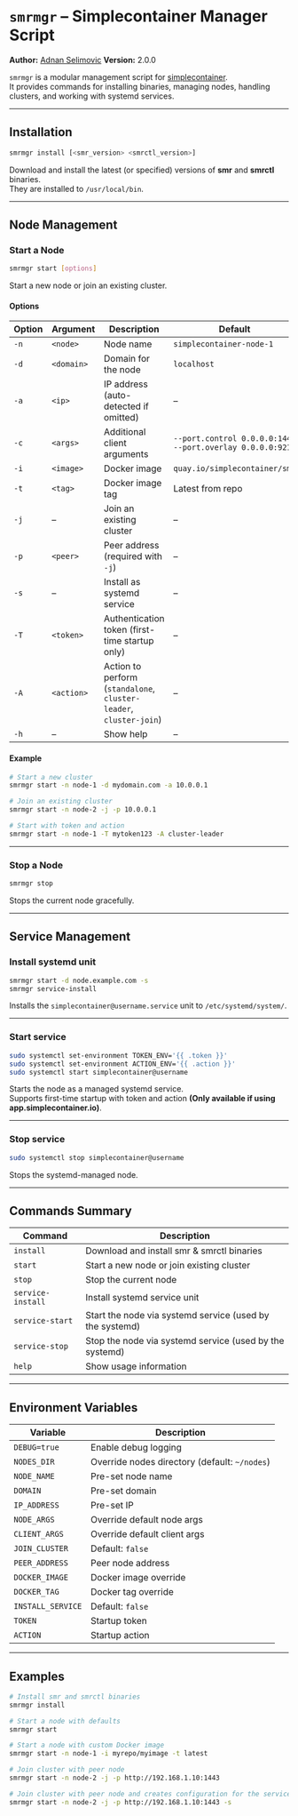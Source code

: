 # `smrmgr` – Simplecontainer Manager Script

**Author:** [Adnan Selimovic](https://linkedin.com/in/qdnqn)
**Version:** 2.0.0

`smrmgr` is a modular management script for [simplecontainer](https://github.com/simplecontainer/smr).  
It provides commands for installing binaries, managing nodes, handling clusters, and working with systemd services.

---

## Installation

```bash
smrmgr install [<smr_version> <smrctl_version>]
```

Download and install the latest (or specified) versions of **smr** and **smrctl** binaries.  
They are installed to `/usr/local/bin`.

---

## Node Management

### Start a Node
```bash
smrmgr start [options]
```

Start a new node or join an existing cluster.

#### Options
| Option | Argument | Description | Default |
|--------|----------|-------------|---------|
| `-n`   | `<node>` | Node name | `simplecontainer-node-1` |
| `-d`   | `<domain>` | Domain for the node | `localhost` |
| `-a`   | `<ip>` | IP address (auto-detected if omitted) | – |
| `-c`   | `<args>` | Additional client arguments | `--port.control 0.0.0.0:1443 --port.overlay 0.0.0.0:9212` |
| `-i`   | `<image>` | Docker image | `quay.io/simplecontainer/smr` |
| `-t`   | `<tag>` | Docker image tag | Latest from repo |
| `-j`   | – | Join an existing cluster | – |
| `-p`   | `<peer>` | Peer address (required with `-j`) | – |
| `-s`   | – | Install as systemd service | – |
| `-T`   | `<token>` | Authentication token (first-time startup only) | – |
| `-A`   | `<action>` | Action to perform (`standalone`, `cluster-leader`, `cluster-join`) | – |
| `-h`   | – | Show help | – |

#### Example
```bash
# Start a new cluster
smrmgr start -n node-1 -d mydomain.com -a 10.0.0.1

# Join an existing cluster
smrmgr start -n node-2 -j -p 10.0.0.1

# Start with token and action
smrmgr start -n node-1 -T mytoken123 -A cluster-leader
```

---

### Stop a Node
```bash
smrmgr stop
```

Stops the current node gracefully.

---

## Service Management

### Install systemd unit
```bash
smrmgr start -d node.example.com -s
smrmgr service-install
```

Installs the `simplecontainer@username.service` unit to `/etc/systemd/system/`.

---

### Start service
```bash
sudo systemctl set-environment TOKEN_ENV='{{ .token }}'
sudo systemctl set-environment ACTION_ENV='{{ .action }}'
sudo systemctl start simplecontainer@username
```

Starts the node as a managed systemd service.  
Supports first-time startup with token and action **(Only available if using app.simplecontainer.io)**.

---

### Stop service
```bash
sudo systemctl stop simplecontainer@username
```

Stops the systemd-managed node.

---

## Commands Summary

| Command            | Description                                              |
|--------------------|----------------------------------------------------------|
| `install`          | Download and install smr & smrctl binaries               |
| `start`            | Start a new node or join existing cluster                |
| `stop`             | Stop the current node                                    |
| `service-install`  | Install systemd service unit                             |
| `service-start`    | Start the node via systemd service (used by the systemd) |
| `service-stop`     | Stop the node via systemd service (used by the systemd)  |
| `help`             | Show usage information                                   |

---

## Environment Variables

| Variable       | Description |
|----------------|-------------|
| `DEBUG=true`   | Enable debug logging |
| `NODES_DIR`    | Override nodes directory (default: `~/nodes`) |
| `NODE_NAME`    | Pre-set node name |
| `DOMAIN`       | Pre-set domain |
| `IP_ADDRESS`   | Pre-set IP |
| `NODE_ARGS`    | Override default node args |
| `CLIENT_ARGS`  | Override default client args |
| `JOIN_CLUSTER` | Default: `false` |
| `PEER_ADDRESS` | Peer node address |
| `DOCKER_IMAGE` | Docker image override |
| `DOCKER_TAG`   | Docker tag override |
| `INSTALL_SERVICE` | Default: `false` |
| `TOKEN`        | Startup token |
| `ACTION`       | Startup action |

---

## Examples

```bash
# Install smr and smrctl binaries
smrmgr install

# Start a node with defaults
smrmgr start

# Start a node with custom Docker image
smrmgr start -n node-1 -i myrepo/myimage -t latest

# Join cluster with peer node
smrmgr start -n node-2 -j -p http://192.168.1.10:1443

# Join cluster with peer node and creates configuration for the service to start later 
smrmgr start -n node-2 -j -p http://192.168.1.10:1443 -s
```